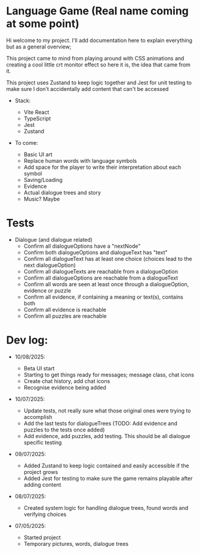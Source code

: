 # Language Game (Real name coming at some point)

Hi welcome to my project. I'll add documentation here to explain everything but as a general overview;

This project came to mind from playing around with CSS animations and creating a cool little crt monitor effect so here it is, the idea that came from it.

This project uses Zustand to keep logic together and Jest for unit testing to make sure I don't accidentally add content that can't be accessed

- Stack:
	- Vite React
	- TypeScript
	- Jest
	- Zustand

- To come:
	- Basic UI art
	- Replace human words with language symbols
	- Add space for the player to write their interpretation about each symbol
	- Saving/Loading
	- Evidence
	- Actual dialogue trees and story
	- Music? Maybe

# Tests
- Dialogue (and dialogue related)
	- Confirm all dialogueOptions have a "nextNode"
	- Confirm both dialogueOptions and dialogueText has "text"
	- Confirm all dialogueText has at least one choice (choices lead to the next dialogueOption)
	- Confirm all dialogueTexts are reachable from a dialogueOption
	- Confirm all dialogueOptions are reachable from a dialogueText
	- Confirm all words are seen at least once through a dialogueOption, evidence or puzzle
	- Confirm all evidence, if containing a meaning or text(s), contains both
	- Confirm all evidence is reachable
	- Confirm all puzzles are reachable

# Dev log:
- 10/08/2025:
	- Beta UI start
	- Starting to get things ready for messages; message class, chat icons
   	- Create chat history, add chat icons
   	- Recognise evidence being added

- 10/07/2025:
	- Update tests, not really sure what those original ones were trying to accomplish
	- Add the last tests for dialogueTrees (TODO: Add evidence and puzzles to the tests once added)
	- Add evidence, add puzzles, add testing. This should be all dialogue specific testing

- 09/07/2025:
	- Added Zustand to keep logic contained and easily accessible if the project grows
	- Added Jest for testing to make sure the game remains playable after adding content

- 08/07/2025:
	- Created system logic for handling dialogue trees, found words and verifying choices

- 07/05/2025:
	- Started project
	- Temporary pictures, words, dialogue trees

